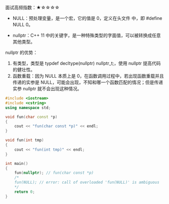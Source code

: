 面试高频指数：★☆☆☆☆
* NULL：预处理变量，是一个宏，它的值是 0，定义在头文件 <cstdlib> 中，即 #define NULL 0。

* nullptr：C++ 11 中的关键字，是一种特殊类型的字面值，可以被转换成任意其他类型。

nullptr 的优势：

1. 有类型，类型是 typdef decltype(nullptr) nullptr_t;，使用 nullptr 提高代码的健壮性。
2. 函数重载：因为 NULL 本质上是 0，在函数调用过程中，若出现函数重载并且传递的实参是 NULL，可能会出现，不知和哪一个函数匹配的情况；但是传递实参 nullptr 就不会出现这种情况。


```c++
#include <iostream>
#include <cstring>
using namespace std;

void fun(char const *p)
{
    cout << "fun(char const *p)" << endl;
}

void fun(int tmp)
{
    cout << "fun(int tmp)" << endl;
}

int main()
{
    fun(nullptr); // fun(char const *p)
    /*
    fun(NULL); // error: call of overloaded 'fun(NULL)' is ambiguous
    */
    return 0;
}
```

